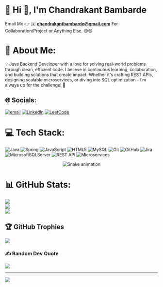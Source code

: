
# 💫 Hi 👋, I'm Chandrakant Bambarde

Email Me 👉 ✉️ **chandrakantbambarde@gmail.com** For Collaboration/Project or Anything Else. 😊😊
# 💫 About Me:
💡 Java Backend Developer with a love for solving real-world problems through clean, efficient code. I believe in continuous learning, collaboration, and building solutions that create impact. Whether it's crafting REST APIs, designing scalable microservices, or diving into SQL optimization – I’m always up for the challenge! 🚀


## 🌐 Socials:
[![email](https://img.shields.io/badge/Email-D14836?logo=gmail&logoColor=white)](mailto:chandrakantbambarde@gmail.com) 
[![LinkedIn](https://img.shields.io/badge/LinkedIn-0077B5?logo=linkedin&logoColor=white)](https://www.linkedin.com/in/chandrakantbambarde/)
[![LeetCode](https://img.shields.io/badge/LeetCode-FFA116?logo=leetcode&logoColor=white)](https://leetcode.com/chandrakantbambarde/)

# 💻 Tech Stack:
![Java](https://img.shields.io/badge/java-%23ED8B00.svg?style=for-the-badge&logo=openjdk&logoColor=white) ![Spring](https://img.shields.io/badge/spring-%236DB33F.svg?style=for-the-badge&logo=spring&logoColor=white) ![JavaScript](https://img.shields.io/badge/javascript-%23323330.svg?style=for-the-badge&logo=javascript&logoColor=%23F7DF1E) ![HTML5](https://img.shields.io/badge/html5-%23E34F26.svg?style=for-the-badge&logo=html5&logoColor=white) ![MySQL](https://img.shields.io/badge/mysql-4479A1.svg?style=for-the-badge&logo=mysql&logoColor=white) ![Git](https://img.shields.io/badge/git-%23F05033.svg?style=for-the-badge&logo=git&logoColor=white) ![GitHub](https://img.shields.io/badge/github-%23121011.svg?style=for-the-badge&logo=github&logoColor=white) ![Jira](https://img.shields.io/badge/jira-%230A0FFF.svg?style=for-the-badge&logo=jira&logoColor=white) ![MicrosoftSQLServer](https://img.shields.io/badge/Microsoft%20SQL%20Server-CC2927?style=for-the-badge&logo=microsoft%20sql%20server&logoColor=white) ![REST API](https://img.shields.io/badge/REST%20API-61DAFB.svg?style=for-the-badge) ![Microservices](https://img.shields.io/badge/Microservices-0db7ed.svg?style=for-the-badge)

<div align="center">
  <img src="https://profile-readme-generator.com/assets/snake.svg" alt="Snake animation" />
</div>

# 📊 GitHub Stats:
![](https://github-readme-stats.vercel.app/api?username=chandrakantbambarde&theme=radical&hide_border=true&include_all_commits=false&count_private=false)<br/>
![](https://nirzak-streak-stats.vercel.app/?user=chandrakantbambarde&theme=radical&hide_border=true)<br/>
![](https://github-readme-stats.vercel.app/api/top-langs/?username=chandrakantbambarde&theme=radical&hide_border=true&include_all_commits=false&count_private=false&layout=compact)

## 🏆 GitHub Trophies
![](https://github-profile-trophy.vercel.app/?username=chandrakantbambarde&theme=radical&no-frame=false&no-bg=true&margin-w=4)

### ✍️ Random Dev Quote
![](https://quotes-github-readme.vercel.app/api?type=horizontal&theme=radical)

---
[![](https://visitcount.itsvg.in/api?id=chandrakantbambarde&icon=0&color=0)](https://visitcount.itsvg.in)

<!-- Proudly created with GPRM ( https://gprm.itsvg.in ) -->
